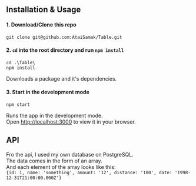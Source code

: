 ## Installation & Usage

#### 1. Download/Clone this repo

```
git clone git@github.com:AtaiSamak/Table.git
```

#### 2. `cd` into the root directory and run `npm install`

```
cd .\Table\
npm install
```

Downloads a package and it's dependencies.

#### 3. Start in the development mode

```
npm start
```

Runs the app in the development mode.\
Open [http://localhost:3000](http://localhost:3000) to view it in your browser.

## API

Fro the api, I used my own database on PostgreSQL.<br>
The data comes in the form of an array.<br>
And each element of the array looks like this:<br>
`{id: 1, name: 'something', amount: '12', distance: '100', date: '1998-12-31T21:00:00.000Z'}`
